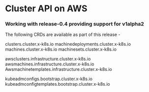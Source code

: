 # Cluster API on AWS

### Working with **release-0.4** providing support for **v1alpha2**

The following CRDs are available as part of this release - 

clusters.cluster.x-k8s.io
machinedeployments.cluster.x-k8s.io
machines.cluster.x-k8s.io
machinesets.cluster.x-k8s.io

awsclusters.infrastructure.cluster.x-k8s.io
awsmachines.infrastructure.cluster.x-k8s.io
Awsmachinetemplates.infrastructure.cluster.x-k8s.io

kubeadmconfigs.bootstrap.cluster.x-k8s.io
kubeadmconfigtemplates.bootstrap.cluster.x-k8s.io
<!--stackedit_data:
eyJoaXN0b3J5IjpbLTczNTQ5NTI2N119
-->